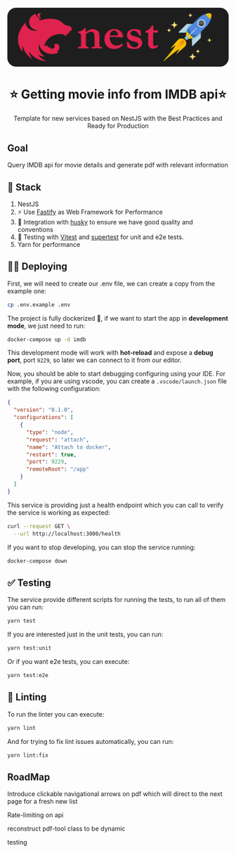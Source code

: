<p align="center">
  <a href="http://nestjs.com/" target="blank"><img src="images/nestjs.png" alt="Nest Logo" width="512" /></a>
</p>

<h1 align="center">⭐ Getting movie info from IMDB api⭐</h1>

<p align="center">
  Template for new services based on NestJS with the Best Practices and Ready for Production
</p>

## Goal

Query IMDB api for movie details and generate pdf with relevant information

## 🌟 Stack

1. NestJS
2. ⚡️ Use [Fastify](https://fastify.dev/) as Web Framework for Performance
3. 🐶 Integration with [husky](https://typicode.github.io/husky/) to ensure we have good quality and conventions
4. 🧪 Testing with [Vitest](https://vitest.dev/) and [supertest](https://github.com/ladjs/supertest) for unit and e2e tests.
5. Yarn for performance

## 🧑‍💻 Deploying

First, we will need to create our .env file, we can create a copy from the example one:

```bash
cp .env.example .env
```

The project is fully dockerized 🐳, if we want to start the app in **development mode**, we just need to run:

```bash
docker-compose up -d imdb
```

This development mode will work with **hot-reload** and expose a **debug port**, port `9229`, so later we can connect to it from our editor.

Now, you should be able to start debugging configuring using your IDE. For example, if you are using vscode, you can create a `.vscode/launch.json` file with the following configuration:

```json
{
  "version": "0.1.0",
  "configurations": [
    {
      "type": "node",
      "request": "attach",
      "name": "Attach to docker",
      "restart": true,
      "port": 9229,
      "remoteRoot": "/app"
    }
  ]
}
```

This service is providing just a health endpoint which you can call to verify the service is working as expected:

```bash
curl --request GET \
  --url http://localhost:3000/health
```

If you want to stop developing, you can stop the service running:

```bash
docker-compose down
```

## ✅ Testing

The service provide different scripts for running the tests, to run all of them you can run:

```bash
yarn test
```

If you are interested just in the unit tests, you can run:

```bash
yarn test:unit
```

Or if you want e2e tests, you can execute:

```bash
yarn test:e2e
```

## 💅 Linting

To run the linter you can execute:

```bash
yarn lint
```

And for trying to fix lint issues automatically, you can run:

```bash
yarn lint:fix
```

## RoadMap

Introduce clickable navigational arrows on pdf which will direct to the next page for a fresh new list

Rate-limiting on api

reconstruct pdf-tool class to be dynamic

testing
